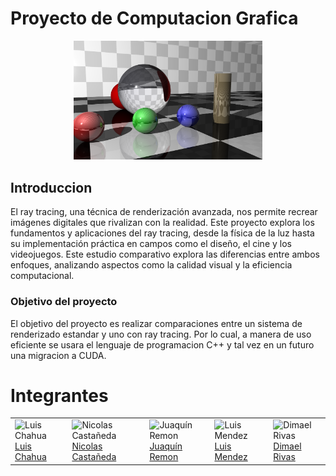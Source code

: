  # Proyecto de Computacion Grafica
  <p align="center">
  <img src="https://github.com/artrivas/ray-tracer/blob/main/images/caratula.png" width="60%">
  </p>
  
 ## Introduccion
  
El ray tracing, una técnica de renderización avanzada, nos permite recrear imágenes digitales que rivalizan con la realidad. Este proyecto explora los fundamentos y aplicaciones del ray tracing, desde la física de la luz hasta su implementación práctica en campos como el diseño, el cine y los videojuegos. Este estudio comparativo explora las diferencias entre ambos enfoques, analizando aspectos como la calidad visual y la eficiencia computacional. 
 
 ### Objetivo del proyecto
 El objetivo del proyecto es realizar comparaciones entre un sistema de renderizado estandar y uno con ray tracing. Por lo cual, a manera de uso eficiente se usara el lenguaje de programacion C++ y tal vez en un futuro una migracion a CUDA.

# Integrantes
<table>
 <tr>
   <td>
     <img src="https://avatars.githubusercontent.com/u/153758498?v=4" alt="Luis Chahua" width="200"/>
     <br/>
     <a href="https://github.com/Lchahuas">Luis Chahua</a>
   </td>
   <td>
     <img src="https://avatars.githubusercontent.com/u/102196795?v=4" alt="Nicolas Castañeda" width="200"/>
     <br/>
     <a href="https://github.com/nicolas-castaneda">Nicolas Castañeda</a>
   </td>
   <td>
     <img src="https://avatars.githubusercontent.com/u/83974317?v=4" alt="Juaquín Remon" width="200"/>
     <br/>
     <a href="https://github.com/juaquin456">Juaquín Remon</a>
   </td>
    <td>
     <img src="https://avatars.githubusercontent.com/u/91269051?v=4" alt="Luis Mendez" width="200"/>
     <br/>
     <a href="https://github.com/LuisFern873">Luis Mendez</a>
   </td>
    <td>
     <img src="https://avatars.githubusercontent.com/u/88595171?v=4" alt="Dimael Rivas" width="200"/>
     <br/>
     <a href="https://github.com/artrivas">Dimael Rivas</a>
   </td>
 </tr>
</table>


